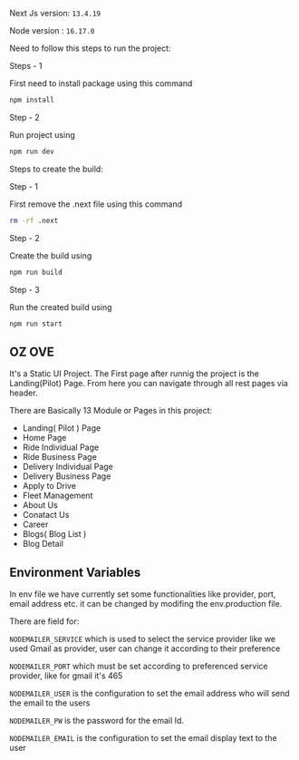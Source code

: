 Next Js version: `13.4.19`

Node version : `16.17.0`


Need to follow this steps to run the project:

Steps - 1

First need to install package using this command
```bash
npm install
```

Step - 2

Run project using
```bash
npm run dev
```

Steps to create the build:

Step - 1

First remove the .next file using this command
```bash
rm -rf .next
```

Step - 2

Create the build using
```bash
npm run build
```

Step - 3

Run the created build using
```bash
npm run start
```

## OZ OVE

It's a Static UI Project. The First page after runnig the project is the Landing(Pilot) Page. From here you can navigate through all rest pages via header.

There are Basically 13 Module or Pages in this project:

- Landing( Pilot ) Page
- Home Page
- Ride Individual Page
- Ride Business Page
- Delivery Individual Page
- Delivery Business Page
- Apply to Drive
- Fleet Management
- About Us
- Conatact Us
- Career
- Blogs( Blog List )
- Blog Detail

## Environment Variables

In env file we have currently set some functionalities like provider, port, email address etc. it can be changed by modifing the env.production file.

There are field for:

`NODEMAILER_SERVICE` which is used to select the service provider like we used Gmail as provider, user can change it according to their preference

`NODEMAILER_PORT` which must be set according to preferenced service provider, like for gmail it's 465

`NODEMAILER_USER` is the configuration to set the email address who will send the email to the users

`NODEMAILER_PW` is the password for the email Id.

`NODEMAILER_EMAIL` is the configuration to set the email display text to the user
